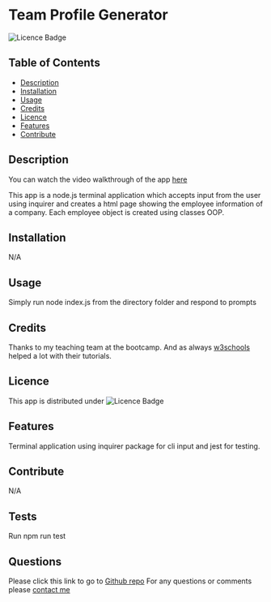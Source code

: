 # Team Profile Generator 

![Licence Badge](https://img.shields.io/badge/MIT-Licence-green)

## Table of Contents
* [Description](#Description)
* [Installation](#Installation)
* [Usage](#Usage)
* [Credits](#Credits)
* [Licence](#Licence)
* [Features](#Features)
* [Contribute](#Contribute)

## Description
You can watch the video walkthrough of the app [here](https://drive.google.com/file/d/1iIgUXlPNRb396lLM6GAZbEX9jhgHlJcg/view?usp=share_link)

This app is a node.js terminal application which accepts input from the user using inquirer and creates a html page showing the employee information of a company. Each employee object is created using classes OOP.

## Installation
N/A

## Usage
Simply run node index.js from the directory folder and respond to prompts

## Credits
Thanks to my teaching team at the bootcamp. And as always [w3schools](https://www.w3schools.com) helped a lot with their tutorials.

## Licence
This app is distributed under ![Licence Badge](https://img.shields.io/badge/MIT-Licence-green)

## Features
Terminal application using inquirer package for cli input and jest for testing.

## Contribute
N/A

## Tests
Run npm run test 

## Questions
Please click this link to go to [Github repo](https://github.com/onderguler35/teamProfileGen)
For any questions or comments please [contact me](mailto:onder5@hotmail.com)